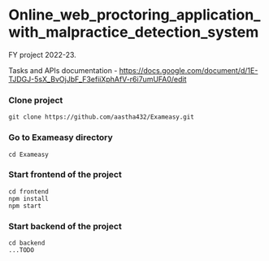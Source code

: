 # Online_web_proctoring_application_with_malpractice_detection_system
FY project 2022-23.

Tasks and APIs documentation - https://docs.google.com/document/d/1E-TJDGJ-5sX_BvOjJbF_F3efiiXphAfV-r6i7umUFA0/edit


### Clone project 

```git clone https://github.com/aastha432/Exameasy.git```

### Go to Exameasy directory

```cd Exameasy```

### Start frontend of the project

```
cd frontend
npm install
npm start
```

### Start backend of the project
```
cd backend
...TODO
```



